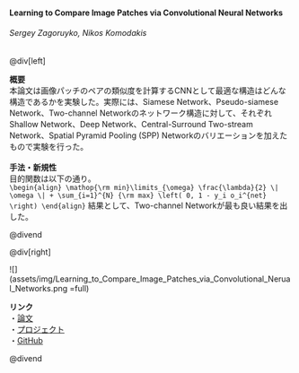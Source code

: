 #### Learning to Compare Image Patches via Convolutional Neural Networks
###### Sergey Zagoruyko, Nikos Komodakis

@div[left]

__概要__<br>
本論文は画像パッチのペアの類似度を計算するCNNとして最適な構造はどんな構造であるかを実験した。実際には、Siamese Network、Pseudo-siamese Network、Two-channel Networkのネットワーク構造に対して、それぞれShallow Network、Deep Network、Central-Surround Two-stream Network、Spatial Pyramid Pooling (SPP) Networkのバリエーションを加えたもので実験を行った。<br>
<br>
__手法・新規性__<br>
目的関数は以下の通り。<br>
`\begin{align} \mathop{\rm min}\limits_{\omega} \frac{\lambda}{2} \| \omega \| + \sum_{i=1}^{N} {\rm max} \left( 0, 1 - y_i o_i^{net} \right) \end{align}`
結果として、Two-channel Networkが最も良い結果を出した。

@divend

@div[right]

![](assets/img/Learning_to_Compare_Image_Patches_via_Convolutional_Nerual_Networks.png =full)<br>

__リンク__<br>
・[論文](https://www.cv-foundation.org/openaccess/content_cvpr_2015/papers/Zagoruyko_Learning_to_Compare_2015_CVPR_paper.pdf)<br>
・[プロジェクト](http://imagine.enpc.fr/~zagoruys/publication/deepcompare/)<br>
・[GitHub](https://github.com/szagoruyko/cvpr15deepcompare)

@divend